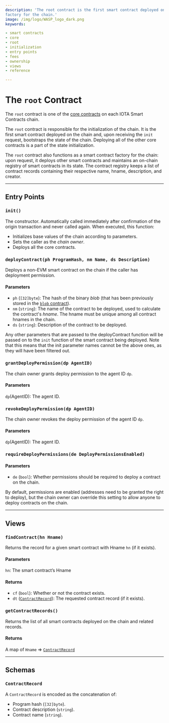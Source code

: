 ```yaml
---
description: 'The root contract is the first smart contract deployed on the chain. It functions as a smart contract
factory for the chain.'
image: /img/logo/WASP_logo_dark.png
keywords:

- smart contracts
- core
- root
- initialization
- entry points
- fees
- ownership
- views
- reference

---
```


# The `root` Contract

The `root` contract is one of the [core contracts](overview.md) on each IOTA Smart Contracts
chain.

The `root` contract is responsible for the initialization of the chain.
It is the first smart contract deployed on the chain and, upon receiving the `init` request, bootstraps the state of the
chain.
Deploying all of the other core contracts is a part of the state initialization.

The `root` contract also functions as a smart contract factory for the chain: upon request, it deploys other smart
contracts and maintains an on-chain registry of smart contracts in its state.
The contract registry keeps a list of contract records containing their respective name, hname, description, and
creator.

---

## Entry Points

### `init()`

The constructor. Automatically called immediately after confirmation of the origin transaction and never called again.
When executed, this function:

- Initializes base values of the chain according to parameters.
- Sets the caller as the _chain owner_.
- Deploys all the core contracts.

### `deployContract(ph ProgramHash, nm Name, ds Description)`

Deploys a non-EVM smart contract on the chain if the caller has deployment permission.

#### Parameters

- `ph` (`[32]byte`): The hash of the binary _blob_ (that has been previously stored in the [`blob` contract](blob.md)).
- `nm` (`string`): The name of the contract to be deployed, used to calculate the
  contract's _hname_. The hname must be unique among all contract hnames in the chain.
- `ds` (`string`): Description of the contract to be deployed.

Any other parameters that are passed to the deployContract function will be passed on to
the `init` function of the smart contract being deployed. Note that this means that the
init parameter names cannot be the above ones, as they will have been filtered out.

### `grantDeployPermission(dp AgentID)`

The chain owner grants deploy permission to the agent ID `dp`.

#### Parameters

`dp`(AgentID): The agent ID.

### `revokeDeployPermission(dp AgentID)`

The chain owner revokes the deploy permission of the agent ID `dp`.

#### Parameters

`dp`(AgentID): The agent ID.

### `requireDeployPermissions(de DeployPermissionsEnabled)`

#### Parameters

- `de` (`bool`): Whether permissions should be required to deploy a contract on the chain.

By default, permissions are enabled (addresses need to be granted the right to deploy), but the chain owner can override
this setting to allow anyone to deploy contracts on the chain.

---

## Views

### `findContract(hn Hname)`

Returns the record for a given smart contract with Hname `hn` (if it exists).

#### Parameters

`hn`: The smart contract’s Hname

#### Returns

- `cf` (`bool`): Whether or not the contract exists.
- `dt` ([`ContractRecord`](#contractrecord)): The requested contract record (if it exists).

### `getContractRecords()`

Returns the list of all smart contracts deployed on the chain and related records.

#### Returns

A map of `Hname` => [`ContractRecord`](#contractrecord)

---

## Schemas

### `ContractRecord`

A `ContractRecord` is encoded as the concatenation of:

- Program hash (`[32]byte`).
- Contract description (`string`).
- Contract name (`string`).
